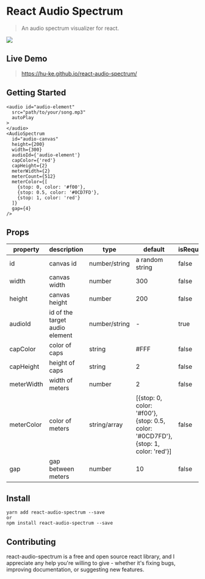 # React Audio Spectrum
> An audio spectrum visualizer for react.

![](https://hu-ke.github.io/react-audio-spectrum/react-audio-spectrum-demo.gif)
## Live Demo
> https://hu-ke.github.io/react-audio-spectrum/

## Getting Started
```
<audio id="audio-element"
  src="path/to/your/song.mp3"
  autoPlay
>
</audio>
<AudioSpectrum
  id="audio-canvas"
  height={200}
  width={300}
  audioId={'audio-element'}
  capColor={'red'}
  capHeight={2}
  meterWidth={2}
  meterCount={512}
  meterColor={[
    {stop: 0, color: '#f00'},
    {stop: 0.5, color: '#0CD7FD'},
    {stop: 1, color: 'red'}
  ]}
  gap={4}
/>
```
## Props
| property | description | type|default| isRequired |
|---------|---------|-------------|---------|--------|
| id| canvas id|number/string| a random string|false|
|width|canvas width|number|300|false|
|height|canvas height|number|200|false|
|audioId|id of the target audio element|number/string| - |true|
|capColor|color of caps|string|#FFF|false|
|capHeight|height of caps|string|2|false|
|meterWidth|width of meters|number|2|false|
|meterColor|color of meters|string/array|[{stop: 0, color: '#f00'},{stop: 0.5, color: '#0CD7FD'},{stop: 1, color: 'red'}]|false|
|gap|gap between meters|number|10|false|
## Install
```
yarn add react-audio-spectrum --save
or
npm install react-audio-spectrum --save
```
## Contributing
react-audio-spectrum is a free and open source react library, and I appreciate any help you're willing to give - whether it's fixing bugs, improving documentation, or suggesting new features.
